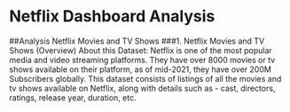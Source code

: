 # Netflix Dashboard Analysis 
##Analysis Netflix Movies and TV Shows 
###1.	Netflix Movies and TV Shows (Overview)
About this Dataset: Netflix is one of the most popular media and video streaming platforms. They have over 8000 movies or tv shows available on their platform, as of mid-2021, they have over 200M Subscribers globally. This dataset consists of listings of all the movies and tv shows available on Netflix, along with details such as - cast, directors, ratings, release year, duration, etc.
